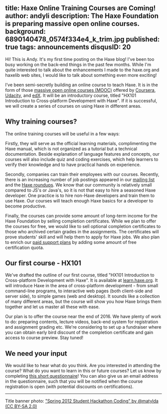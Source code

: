 title: Haxe Online Training Courses are Coming!
author: andyli
description: The Haxe Foundation is preparing massive open online courses.
background: 6890140478_0574f334e4_k_trim.jpg
published: true
tags: announcements
disqusID: 20
---

Hi! This is Andy. It's my first time posting on the Haxe blog! I've been too busy working on the back-end things in the past few months. While I'm quite interested to talk about the enhancements I made to the haxe.org and haxelib web sites, I would like to talk about something even more exciting!

I’ve been semi-secretly building an online course to teach Haxe. It is in the form of those [massive open online courses (MOOC)](https://en.wikipedia.org/wiki/Massive_open_online_course) offered by [Coursera](https://www.coursera.org/), [Udacity](https://www.udacity.com/), and [edX](https://www.edx.org/). It will be an introductory course, titled "HX101 Introduction to Cross-platform Development with Haxe". If it is successful, we will create a series of courses on using Haxe in different areas.

## Why training courses?

The online training courses will be useful in a few ways:

Firstly, they will serve as the official learning materials, complimenting the Haxe manual, which is not organized as a tutorial but a technical documentation. Beside explanation of language features and concepts, our courses will also include quiz and coding exercises, which help learners to verify their knowledge and to have practical hands on experience.

Secondly, companies can train their employees with our courses. Recently, there is an increasing number of job postings appeared in our [mailing list](https://groups.google.com/forum/?hl=en#!forum/haxelang) and the [Haxe roundups](https://haxe.io/). We know that our community is relatively small compared to JS's or Java's, so it is not that easy to hire a seasoned Haxe developer. One practice is to hire non-Haxe developers and train them to use Haxe. Our courses will teach enough Haxe basics for a developer to become productive.

Finally, the courses can provide some amount of long-term income for the Haxe Foundation by selling completion certificates. While we plan to offer the courses for free, we would like to sell optional completion certificates to those who archived certain grades in the assignments. The certificates will prove students' skill and will help them to apply for Haxe jobs. We also plan to enrich our [paid support plans](/foundation/support-plans.html) by adding some amount of free certification quota.

## Our first course - HX101

We've drafted the outline of our first course, titled "HX101 Introduction to Cross-platform Development with Haxe". It is available at [learn.haxe.org](http://learn.haxe.org/). It will introduce Haxe in the area of cross-platform development - from small command-line programs, to interactive web pages (both client-side and server side), to simple games (web and desktop). It sounds like a collection of many different areas, but the course will show you how Haxe brings them together and let us master all these with ease.

Our plan is to offer the course near the end of 2016. We have plenty of work to do: preparing contents, lecture videos, back-end system for registration and assignment grading etc. We're considering to set up a fundraiser where you can obtain early bird discount of the completion certificate and gain access to course preview. Stay tuned!

## We need your input

We would like to hear what do you think. Are you interested in attending the course? What do you want to learn in this or future courses? Let us know by completing [this short questionnaire](https://goo.gl/forms/tW4tusyju2welvbm1)! You can also give us an email address in the questionnaire, such that you will be notified when the course registration is open (with potential discounts on certifications).

---

Title banner photo: ["Spring 2012 Student Hackathon Coding" by @matylda (CC BY-SA 2.0)](https://www.flickr.com/photos/hackny/6890140478/)
